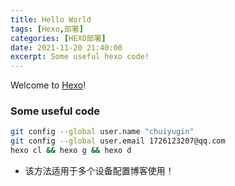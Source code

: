 ```yaml
---
title: Hello World
tags: [Hexo,部署]
categories: [HEXO部署]
date: 2021-11-20 21:40:00
excerpt: Some useful hexo code!
---
```

Welcome to [Hexo](https://hexo.io/)! 

### Some useful code

```bash
git config --global user.name "chuiyugin"
git config --global user.email 1726123207@qq.com
hexo cl && hexo g && hexo d
```

+ 该方法适用于多个设备配置博客使用！
